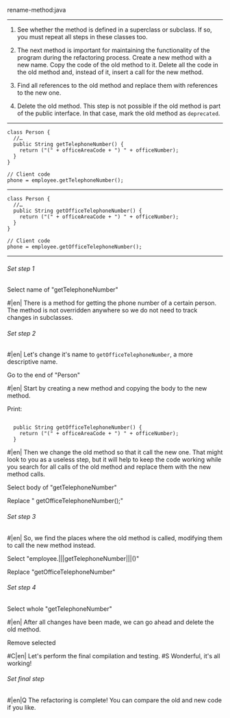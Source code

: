 rename-method:java

---

1. See whether the method is defined in a superclass or subclass. If so, you must repeat all steps in these classes too.

2. The next method is important for maintaining the functionality of the program during the refactoring process. Create a new method with a new name. Copy the code of the old method to it. Delete all the code in the old method and, instead of it, insert a call for the new method.

3. Find all references to the old method and replace them with references to the new one.

4. Delete the old method. This step is not possible if the old method is part of the public interface. In that case, mark the old method as `deprecated`.



---

```
class Person {
  //…
  public String getTelephoneNumber() {
    return ("(" + officeAreaCode + ") " + officeNumber);
  }
}

// Client code
phone = employee.getTelephoneNumber();
```

---

```
class Person {
  //…
  public String getOfficeTelephoneNumber() {
    return ("(" + officeAreaCode + ") " + officeNumber);
  }
}

// Client code
phone = employee.getOfficeTelephoneNumber();
```

---

###### Set step 1

Select name of "getTelephoneNumber"


#|en| There is a method for getting the phone number of a certain person. The method is not overridden anywhere so we do not need to track changes in subclasses.

###### Set step 2


#|en| Let's change it's name to `getOfficeTelephoneNumber`, a more descriptive name.

Go to the end of "Person"


#|en| Start by creating a new method and copying the body to the new method.

Print:
```

  public String getOfficeTelephoneNumber() {
    return ("(" + officeAreaCode + ") " + officeNumber);
  }
```


#|en| Then we change the old method so that it call the new one. That might look to you as a useless step, but it will help to keep the code working while you search for all calls of the old method and replace them with the new method calls.

Select body of "getTelephoneNumber"

Replace "    getOfficeTelephoneNumber();"

###### Set step 3


#|en| So, we find the places where the old method is called, modifying them to call the new method instead.

Select "employee.|||getTelephoneNumber|||()"

Replace "getOfficeTelephoneNumber"

###### Set step 4

Select whole "getTelephoneNumber"


#|en| After all changes have been made, we can go ahead and delete the old method.

Remove selected


#C|en| Let's perform the final compilation and testing.
#S Wonderful, it's all working!


###### Set final step


#|en|Q The refactoring is complete! You can compare the old and new code if you like.
